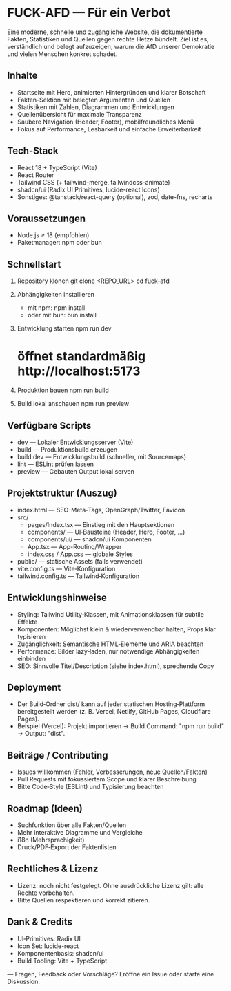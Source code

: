 # FUCK-AFD — Für ein Verbot

Eine moderne, schnelle und zugängliche Website, die dokumentierte Fakten, Statistiken und Quellen gegen rechte Hetze bündelt. Ziel ist es, verständlich und belegt aufzuzeigen, warum die AfD unserer Demokratie und vielen Menschen konkret schadet.


## Inhalte
- Startseite mit Hero, animierten Hintergründen und klarer Botschaft
- Fakten-Sektion mit belegten Argumenten und Quellen
- Statistiken mit Zahlen, Diagrammen und Entwicklungen
- Quellenübersicht für maximale Transparenz
- Saubere Navigation (Header, Footer), mobilfreundliches Menü
- Fokus auf Performance, Lesbarkeit und einfache Erweiterbarkeit


## Tech-Stack
- React 18 + TypeScript (Vite)
- React Router
- Tailwind CSS (+ tailwind-merge, tailwindcss-animate)
- shadcn/ui (Radix UI Primitives, lucide-react Icons)
- Sonstiges: @tanstack/react-query (optional), zod, date-fns, recharts


## Voraussetzungen
- Node.js ≥ 18 (empfohlen)
- Paketmanager: npm oder bun


## Schnellstart
1. Repository klonen
   git clone <REPO_URL>
   cd fuck-afd

2. Abhängigkeiten installieren
   - mit npm:    npm install
   - oder mit bun: bun install

3. Entwicklung starten
   npm run dev
   # öffnet standardmäßig http://localhost:5173

4. Produktion bauen
   npm run build

5. Build lokal anschauen
   npm run preview


## Verfügbare Scripts
- dev — Lokaler Entwicklungsserver (Vite)
- build — Produktionsbuild erzeugen
- build:dev — Entwicklungsbuild (schneller, mit Sourcemaps)
- lint — ESLint prüfen lassen
- preview — Gebauten Output lokal serven


## Projektstruktur (Auszug)
- index.html — SEO-Meta-Tags, OpenGraph/Twitter, Favicon
- src/
  - pages/Index.tsx — Einstieg mit den Hauptsektionen
  - components/ — UI‑Bausteine (Header, Hero, Footer, …)
  - components/ui/ — shadcn/ui Komponenten
  - App.tsx — App-Routing/Wrapper
  - index.css / App.css — globale Styles
- public/ — statische Assets (falls verwendet)
- vite.config.ts — Vite‑Konfiguration
- tailwind.config.ts — Tailwind‑Konfiguration


## Entwicklungshinweise
- Styling: Tailwind Utility‑Klassen, mit Animationsklassen für subtile Effekte
- Komponenten: Möglichst klein & wiederverwendbar halten, Props klar typisieren
- Zugänglichkeit: Semantische HTML‑Elemente und ARIA beachten
- Performance: Bilder lazy‑laden, nur notwendige Abhängigkeiten einbinden
- SEO: Sinnvolle Titel/Description (siehe index.html), sprechende Copy


## Deployment
- Der Build‑Ordner dist/ kann auf jeder statischen Hosting‑Plattform bereitgestellt werden (z. B. Vercel, Netlify, GitHub Pages, Cloudflare Pages).
- Beispiel (Vercel): Projekt importieren → Build Command: "npm run build" → Output: "dist".


## Beiträge / Contributing
- Issues willkommen (Fehler, Verbesserungen, neue Quellen/Fakten)
- Pull Requests mit fokussiertem Scope und klarer Beschreibung
- Bitte Code‑Style (ESLint) und Typisierung beachten


## Roadmap (Ideen)
- Suchfunktion über alle Fakten/Quellen
- Mehr interaktive Diagramme und Vergleiche
- i18n (Mehrsprachigkeit)
- Druck/PDF‑Export der Faktenlisten


## Rechtliches & Lizenz
- Lizenz: noch nicht festgelegt. Ohne ausdrückliche Lizenz gilt: alle Rechte vorbehalten.
- Bitte Quellen respektieren und korrekt zitieren.


## Dank & Credits
- UI‑Primitives: Radix UI
- Icon Set: lucide-react
- Komponentenbasis: shadcn/ui
- Build Tooling: Vite + TypeScript

—
Fragen, Feedback oder Vorschläge? Eröffne ein Issue oder starte eine Diskussion.